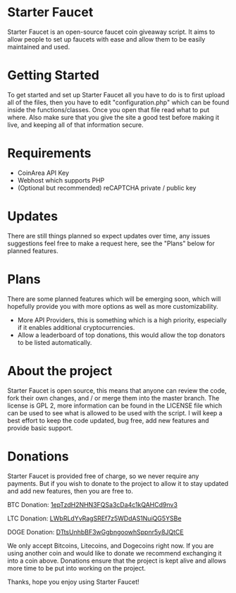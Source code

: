 Starter Faucet
=============

Starter Faucet is an open-source faucet coin giveaway script. It aims to allow people to set up faucets with ease and allow them to be easily maintained and used.

Getting Started
=============

To get started and set up Starter Faucet all you have to do is to first upload all of the files, then you have to edit "configuration.php" which can be found inside the functions/classes. Once you open that file read what to put where. Also make sure that you give the site a good test before making it live, and keeping all of that information secure.

Requirements
=============

* CoinArea API Key
* Webhost which supports PHP
* (Optional but recommended) reCAPTCHA private / public key

Updates
=============

There are still things planned so expect updates over time, any issues suggestions feel free to make a request here, see the "Plans" below for planned features.

Plans
=============

There are some planned features which will be emerging soon, which will hopefully provide you with more options as well as more customizability.

* More API Providers, this is something which is a high priority, especially if it enables additional cryptocurrencies.
* Allow a leaderboard of top donations, this would allow the top donators to be listed automatically.

About the project
=============

Starter Faucet is open source, this means that anyone can review the code, fork their own changes, and / or merge them into the master branch. The license is GPL 2, more information can be found in the LICENSE file which can be used to see what is allowed to be used with the script. I will keep a best effort to keep the code updated, bug free, add new features and provide basic support.

Donations
=============

Starter Faucet is provided free of charge, so we never require any payments. But if you wish to donate to the project to allow it to stay updated and add new features, then you are free to.

BTC Donation: [1epTzdH2NHN3FQSa3cDa4c1kQAHCd9nv3](bitcoin:1epTzdH2NHN3FQSa3cDa4c1kQAHCd9nv3)

LTC Donation: [LWbRLdYvRagSREf7z5WDdAS1NuiQG5YSBe](litecoin:LWbRLdYvRagSREf7z5WDdAS1NuiQG5YSBe)

DOGE Donation: [DTtsUnhbBF3wGgbngoowhSppnr5y8JQtCE](dogecoin:DTtsUnhbBF3wGgbngoowhSppnr5y8JQtCE)


We only accept Bitcoins, Litecoins, and Dogecoins right now. If you are using another coin and would like to donate we recommend exchanging it into a coin above. Donations ensure that the project is kept alive and allows more time to be put into working on the project.

Thanks, hope you enjoy using Starter Faucet!
